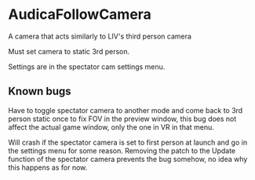 # AudicaFollowCamera
 A camera that acts similarly to LIV's third person camera

Must set camera to static 3rd person.

Settings are in the spectator cam settings menu.

## Known bugs

Have to toggle spectator camera to another mode and come back to 3rd person static once to fix FOV in the preview window, this bug does not affect the actual game window, only the one in VR in that menu.

Will crash if the spectator camera is set to first person at launch and go in the settings menu for some reason. Removing the patch to the Update function of the spectator camera prevents the bug somehow, no idea why this happens as for now.
